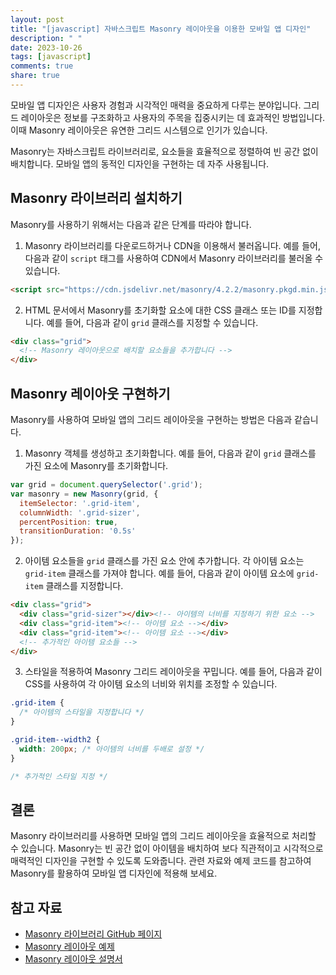 ```yaml
---
layout: post
title: "[javascript] 자바스크립트 Masonry 레이아웃을 이용한 모바일 앱 디자인"
description: " "
date: 2023-10-26
tags: [javascript]
comments: true
share: true
---
```


모바일 앱 디자인은 사용자 경험과 시각적인 매력을 중요하게 다루는 분야입니다. 그리드 레이아웃은 정보를 구조화하고 사용자의 주목을 집중시키는 데 효과적인 방법입니다. 이때 Masonry 레이아웃은 유연한 그리드 시스템으로 인기가 있습니다.

Masonry는 자바스크립트 라이브러리로, 요소들을 효율적으로 정렬하여 빈 공간 없이 배치합니다. 모바일 앱의 동적인 디자인을 구현하는 데 자주 사용됩니다.

## Masonry 라이브러리 설치하기

Masonry를 사용하기 위해서는 다음과 같은 단계를 따라야 합니다.

1. Masonry 라이브러리를 다운로드하거나 CDN을 이용해서 불러옵니다. 예를 들어, 다음과 같이 `script` 태그를 사용하여 CDN에서 Masonry 라이브러리를 불러올 수 있습니다.

```html
<script src="https://cdn.jsdelivr.net/masonry/4.2.2/masonry.pkgd.min.js"></script>
```

2. HTML 문서에서 Masonry를 초기화할 요소에 대한 CSS 클래스 또는 ID를 지정합니다. 예를 들어, 다음과 같이 `grid` 클래스를 지정할 수 있습니다.

```html
<div class="grid">
  <!-- Masonry 레이아웃으로 배치할 요소들을 추가합니다 -->
</div>
```

## Masonry 레이아웃 구현하기

Masonry를 사용하여 모바일 앱의 그리드 레이아웃을 구현하는 방법은 다음과 같습니다.

1. Masonry 객체를 생성하고 초기화합니다. 예를 들어, 다음과 같이 `grid` 클래스를 가진 요소에 Masonry를 초기화합니다.

```javascript
var grid = document.querySelector('.grid');
var masonry = new Masonry(grid, {
  itemSelector: '.grid-item',
  columnWidth: '.grid-sizer',
  percentPosition: true,
  transitionDuration: '0.5s'
});
```

2. 아이템 요소들을 `grid` 클래스를 가진 요소 안에 추가합니다. 각 아이템 요소는 `grid-item` 클래스를 가져야 합니다. 예를 들어, 다음과 같이 아이템 요소에 `grid-item` 클래스를 지정합니다.

```html
<div class="grid">
  <div class="grid-sizer"></div><!-- 아이템의 너비를 지정하기 위한 요소 -->
  <div class="grid-item"><!-- 아이템 요소 --></div>
  <div class="grid-item"><!-- 아이템 요소 --></div>
  <!-- 추가적인 아이템 요소들 -->
</div>
```

3. 스타일을 적용하여 Masonry 그리드 레이아웃을 꾸밉니다. 예를 들어, 다음과 같이 CSS를 사용하여 각 아이템 요소의 너비와 위치를 조정할 수 있습니다.

```css
.grid-item {
  /* 아이템의 스타일을 지정합니다 */
}

.grid-item--width2 {
  width: 200px; /* 아이템의 너비를 두배로 설정 */
}

/* 추가적인 스타일 지정 */
```

## 결론

Masonry 라이브러리를 사용하면 모바일 앱의 그리드 레이아웃을 효율적으로 처리할 수 있습니다. Masonry는 빈 공간 없이 아이템을 배치하여 보다 직관적이고 시각적으로 매력적인 디자인을 구현할 수 있도록 도와줍니다. 관련 자료와 예제 코드를 참고하여 Masonry를 활용하여 모바일 앱 디자인에 적용해 보세요.

## 참고 자료

- [Masonry 라이브러리 GitHub 페이지](https://github.com/desandro/masonry)
- [Masonry 레이아웃 예제](https://codepen.io/desandro/pen/eLIiG)
- [Masonry 레이아웃 설명서](https://masonry.desandro.com/)